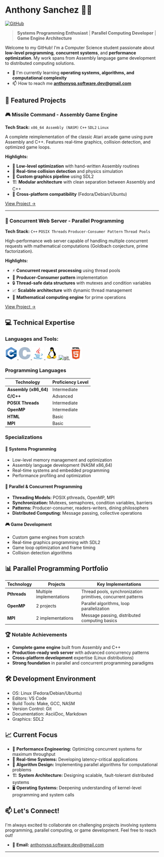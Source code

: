 # Anthony Sanchez 👨‍💻

[![GitHub](https://img.shields.io/badge/GitHub-100000?style=for-the-badge&logo=github&logoColor=white)](https://github.com/AnthonyGSQ)

> **Systems Programming Enthusiast** | **Parallel Computing Developer** | **Game Engine Architecture**

Welcome to my GitHub! I'm a Computer Science student passionate about **low-level programming**, **concurrent systems**, and **performance optimization**. My work spans from Assembly language game development to distributed computing solutions.

- 🌱 I'm currently learning **operating systems, algorithms, and computational complexity**
- 📫 How to reach me **anthonysq.software.dev@gmail.com**

## 🚀 Featured Projects

### 🎮 Missile Command - Assembly Game Engine
**Tech Stack:** `x86_64 Assembly (NASM)` `C++` `SDL2` `Linux`

A complete reimplementation of the classic Atari arcade game using pure Assembly and C++. Features real-time graphics, collision detection, and optimized game loops.

**Highlights:**
- 🔧 **Low-level optimization** with hand-written Assembly routines
- 🎯 **Real-time collision detection** and physics simulation  
- 🎨 **Custom graphics pipeline** using SDL2
- 🏗️ **Modular architecture** with clean separation between Assembly and C++
- 📱 **Cross-platform compatibility** (Fedora/Debian/Ubuntu)

[View Project →](https://github.com/AnthonyGSQ/ProyectoEnsamblador)

---

### 🧵 Concurrent Web Server - Parallel Programming
**Tech Stack:** `C++` `POSIX Threads` `Producer-Consumer Pattern` `Thread Pools`

High-performance web server capable of handling multiple concurrent requests with mathematical computations (Goldbach conjecture, prime factorization).

**Highlights:**
- ⚡ **Concurrent request processing** using thread pools
- 🔄 **Producer-Consumer pattern** implementation
- 🔒 **Thread-safe data structures** with mutexes and condition variables
- 📈 **Scalable architecture** with dynamic thread management
- 🧮 **Mathematical computing engine** for prime operations

[View Project →](https://github.com/AnthonyGSQ/MonkeyThreads)

## 💻 Technical Expertise

<h3 align="left">Languages and Tools:</h3>
<p align="left">
  <a href="https://www.w3schools.com/cpp/" target="_blank" rel="noreferrer">
    <img src="https://raw.githubusercontent.com/devicons/devicon/master/icons/cplusplus/cplusplus-original.svg" alt="cplusplus" width="40" height="40"/>
  </a>
  <a href="https://www.w3schools.com/c/" target="_blank" rel="noreferrer">
    <img src="https://raw.githubusercontent.com/devicons/devicon/master/icons/c/c-original.svg" alt="c" width="40" height="40"/>
  </a>
  <a href="https://www.java.com" target="_blank" rel="noreferrer">
    <img src="https://raw.githubusercontent.com/devicons/devicon/master/icons/java/java-original.svg" alt="java" width="40" height="40"/>
  </a>
  <a href="https://www.linux.org/" target="_blank" rel="noreferrer">
    <img src="https://raw.githubusercontent.com/devicons/devicon/master/icons/linux/linux-original.svg" alt="linux" width="40" height="40"/>
  </a>
  <a href="https://git-scm.com/" target="_blank" rel="noreferrer">
    <img src="https://www.vectorlogo.zone/logos/git-scm/git-scm-icon.svg" alt="git" width="40" height="40"/>
  </a>
  <a href="https://www.w3.org/html/" target="_blank" rel="noreferrer">
    <img src="https://raw.githubusercontent.com/devicons/devicon/master/icons/html5/html5-original-wordmark.svg" alt="html5" width="40" height="40"/>
  </a>
</p>

### Programming Languages

| Technology | Proficiency Level |
|------------|------------------|
| **Assembly (x86_64)** | Intermediate |
| **C/C++** | Advanced |
| **POSIX Threads** | Intermediate |
| **OpenMP** | Intermediate |
| **HTML** | Basic |
| **MPI** | Basic |

### Specializations

#### 🔧 **Systems Programming**
- Low-level memory management and optimization
- Assembly language development (NASM x86_64)
- Real-time systems and embedded programming
- Performance profiling and optimization

#### 🧵 **Parallel & Concurrent Programming**
- **Threading Models:** POSIX pthreads, OpenMP, MPI
- **Synchronization:** Mutexes, semaphores, condition variables, barriers
- **Patterns:** Producer-consumer, readers-writers, dining philosophers
- **Distributed Computing:** Message passing, collective operations

#### 🎮 **Game Development**
- Custom game engines from scratch
- Real-time graphics programming with SDL2
- Game loop optimization and frame timing
- Collision detection algorithms

## 📊 Parallel Programming Portfolio

| Technology | Projects | Key Implementations |
|------------|----------|-------------------|
| **Pthreads** | Multiple implementations | Thread pools, synchronization primitives, concurrent patterns |
| **OpenMP** | 2 projects | Parallel algorithms, loop parallelization |
| **MPI** | 2 implementations | Message passing, distributed computing basics |

### 🏆 Notable Achievements
- **Complete game engine** built from Assembly and C++
- **Production-ready web server** with advanced concurrency patterns
- **Cross-platform development** expertise (Linux distributions)
- **Strong foundation** in parallel and concurrent programming paradigms

## 🛠️ Development Environment

- OS: Linux (Fedora/Debian/Ubuntu)
- Editors: VS Code
- Build Tools: Make, GCC, NASM
- Version Control: Git
- Documentation: AsciiDoc, Markdown
- Graphics: SDL2

## 📈 Current Focus

- 🔬 **Performance Engineering:** Optimizing concurrent systems for maximum throughput
- 🎯 **Real-time Systems:** Developing latency-critical applications
- 🧠 **Algorithm Design:** Implementing parallel algorithms for computational problems
- 🏗️ **System Architecture:** Designing scalable, fault-tolerant distributed systems
- 🖥️ **Operating Systems:** Deepening understanding of kernel-level programming and system calls

## 📫 Let's Connect!

I'm always excited to collaborate on challenging projects involving systems programming, parallel computing, or game development. Feel free to reach out!

- 📧 **Email:** [anthonysq.software.dev@gmail.com](mailto:anthonysq.software.dev@gmail.com)
---
